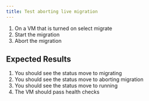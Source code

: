 ```yaml
---
title: Test aborting live migration	
---
```

1. On a VM that is turned on select migrate
1. Start the migration
1. Abort the migration

## Expected Results
1. You should see the status move to migrating
1. You should see the status move to aborting migration
1. You should see the status move to running
1. The VM should pass health checks